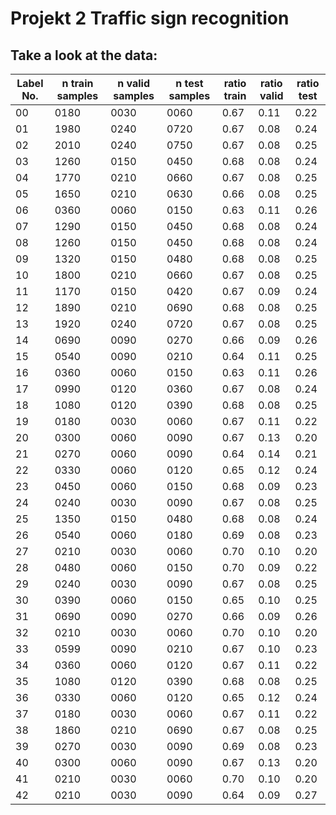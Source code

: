 # Projekt 2 Traffic sign recognition

## Take a look at the data:

|Label No. | n train samples | n valid samples | n test samples | ratio train | ratio valid | ratio test|
|----------|-----------------|-----------------|----------------|-------------|-------------|-----------|
|00|0180|0030|0060|0.67|0.11|0.22|
|01|1980|0240|0720|0.67|0.08|0.24|
|02|2010|0240|0750|0.67|0.08|0.25|
|03|1260|0150|0450|0.68|0.08|0.24|
|04|1770|0210|0660|0.67|0.08|0.25|
|05|1650|0210|0630|0.66|0.08|0.25|
|06|0360|0060|0150|0.63|0.11|0.26|
|07|1290|0150|0450|0.68|0.08|0.24|
|08|1260|0150|0450|0.68|0.08|0.24|
|09|1320|0150|0480|0.68|0.08|0.25|
|10|1800|0210|0660|0.67|0.08|0.25|
|11|1170|0150|0420|0.67|0.09|0.24|
|12|1890|0210|0690|0.68|0.08|0.25|
|13|1920|0240|0720|0.67|0.08|0.25|
|14|0690|0090|0270|0.66|0.09|0.26|
|15|0540|0090|0210|0.64|0.11|0.25|
|16|0360|0060|0150|0.63|0.11|0.26|
|17|0990|0120|0360|0.67|0.08|0.24|
|18|1080|0120|0390|0.68|0.08|0.25|
|19|0180|0030|0060|0.67|0.11|0.22|
|20|0300|0060|0090|0.67|0.13|0.20|
|21|0270|0060|0090|0.64|0.14|0.21|
|22|0330|0060|0120|0.65|0.12|0.24|
|23|0450|0060|0150|0.68|0.09|0.23|
|24|0240|0030|0090|0.67|0.08|0.25|
|25|1350|0150|0480|0.68|0.08|0.24|
|26|0540|0060|0180|0.69|0.08|0.23|
|27|0210|0030|0060|0.70|0.10|0.20|
|28|0480|0060|0150|0.70|0.09|0.22|
|29|0240|0030|0090|0.67|0.08|0.25|
|30|0390|0060|0150|0.65|0.10|0.25|
|31|0690|0090|0270|0.66|0.09|0.26|
|32|0210|0030|0060|0.70|0.10|0.20|
|33|0599|0090|0210|0.67|0.10|0.23|
|34|0360|0060|0120|0.67|0.11|0.22|
|35|1080|0120|0390|0.68|0.08|0.25|
|36|0330|0060|0120|0.65|0.12|0.24|
|37|0180|0030|0060|0.67|0.11|0.22|
|38|1860|0210|0690|0.67|0.08|0.25|
|39|0270|0030|0090|0.69|0.08|0.23|
|40|0300|0060|0090|0.67|0.13|0.20|
|41|0210|0030|0060|0.70|0.10|0.20|
|42|0210|0030|0090|0.64|0.09|0.27|